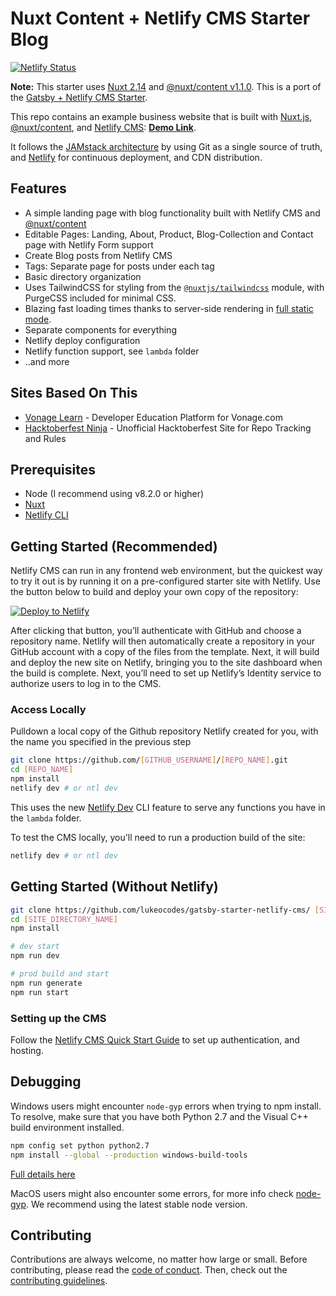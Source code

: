 # Nuxt Content + Netlify CMS Starter Blog

[![Netlify Status](https://api.netlify.com/api/v1/badges/90509489-1678-40fa-aac3-ac1ce864a5d6/deploy-status)](https://app.netlify.com/sites/nuxt-starter-netlify-cms/deploys)

**Note:** This starter uses [Nuxt 2.14](https://nuxtjs.org/blog/nuxt-static-improvements/) and [@nuxt/content v1.1.0](https://content.nuxtjs.org/). This is a port of the [Gatsby + Netlify CMS Starter](https://github.com/netlify-templates/gatsby-starter-netlify-cms).

This repo contains an example business website that is built with [Nuxt.js](https://nuxtjs.org/), [@nuxt/content](https://content.nuxtjs.org/), and [Netlify CMS](https://www.netlifycms.org): **[Demo Link](https://nuxt-starter-netlify-cms.netlify.app/)**.

It follows the [JAMstack architecture](https://jamstack.org) by using Git as a single source of truth, and [Netlify](https://www.netlify.com) for continuous deployment, and CDN distribution.

## Features

- A simple landing page with blog functionality built with Netlify CMS and [@nuxt/content](https://content.nuxtjs.org/)
- Editable Pages: Landing, About, Product, Blog-Collection and Contact page with Netlify Form support
- Create Blog posts from Netlify CMS
- Tags: Separate page for posts under each tag
- Basic directory organization
- Uses TailwindCSS for styling from the [`@nuxtjs/tailwindcss`](https://github.com/nuxt-community/tailwindcss-module) module, with PurgeCSS included for minimal CSS.
- Blazing fast loading times thanks to server-side rendering in [full static mode](https://nuxtjs.org/blog/going-full-static/).
- Separate components for everything
- Netlify deploy configuration
- Netlify function support, see `lambda` folder
- ..and more

## Sites Based On This

- [Vonage Learn](https://vonage-deved-platform.netlify.app) - Developer Education Platform for Vonage.com
- [Hacktoberfest Ninja](https://hacktoberfest.ninja) - Unofficial Hacktoberfest Site for Repo Tracking and Rules

## Prerequisites

- Node (I recommend using v8.2.0 or higher)
- [Nuxt](https://nuxtjs.org/docs/2.x/get-started/installation)
- [Netlify CLI](https://github.com/netlify/cli)

## Getting Started (Recommended)

Netlify CMS can run in any frontend web environment, but the quickest way to try it out is by running it on a pre-configured starter site with Netlify. Use the button below to build and deploy your own copy of the repository:

<a href="https://app.netlify.com/start/deploy?repository=https://github.com/lukeocodes/nuxt-starter-netlify-cms&amp;stack=cms"><img src="https://www.netlify.com/img/deploy/button.svg" alt="Deploy to Netlify"></a>

After clicking that button, you’ll authenticate with GitHub and choose a repository name. Netlify will then automatically create a repository in your GitHub account with a copy of the files from the template. Next, it will build and deploy the new site on Netlify, bringing you to the site dashboard when the build is complete. Next, you’ll need to set up Netlify’s Identity service to authorize users to log in to the CMS.

### Access Locally

Pulldown a local copy of the Github repository Netlify created for you, with the name you specified in the previous step

```sh
git clone https://github.com/[GITHUB_USERNAME]/[REPO_NAME].git
cd [REPO_NAME]
npm install
netlify dev # or ntl dev
```

This uses the new [Netlify Dev](https://www.netlify.com/products/dev/?utm_source=blog&utm_medium=netlifycms&utm_campaign=devex) CLI feature to serve any functions you have in the `lambda` folder.

To test the CMS locally, you'll need to run a production build of the site:

```sh
netlify dev # or ntl dev
```

## Getting Started (Without Netlify)

```sh
git clone https://github.com/lukeocodes/gatsby-starter-netlify-cms/ [SITE_DIRECTORY_NAME]
cd [SITE_DIRECTORY_NAME]
npm install

# dev start
npm run dev

# prod build and start
npm run generate
npm run start
```

### Setting up the CMS

Follow the [Netlify CMS Quick Start Guide](https://www.netlifycms.org/docs/quick-start/#authentication) to set up authentication, and hosting.

## Debugging

Windows users might encounter `node-gyp` errors when trying to npm install.
To resolve, make sure that you have both Python 2.7 and the Visual C++ build environment installed.

```sh
npm config set python python2.7
npm install --global --production windows-build-tools
```

[Full details here](https://www.npmjs.com/package/node-gyp 'NPM node-gyp page')

MacOS users might also encounter some errors, for more info check [node-gyp](https://github.com/nodejs/node-gyp). We recommend using the latest stable node version.

## Contributing

Contributions are always welcome, no matter how large or small. Before contributing,
please read the [code of conduct](./github/CODE_OF_CONDUCT.md). Then, check out the [contributing guidelines](./.github/CONTRIBUTING.md).

